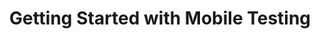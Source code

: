 ---
title: "Getting Started with Mobile Testing"
sidebar: katalon_studio_tutorials_sidebar
root: "mobile-testing"
permalink: katalon-studio/tutorials/mobile-testing/index.html
description:
---